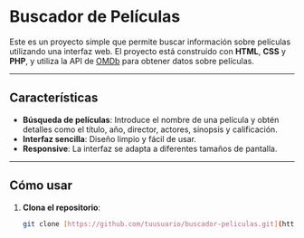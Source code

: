 # Buscador de Películas

Este es un proyecto simple que permite buscar información sobre películas utilizando una interfaz web. El proyecto está construido con **HTML**, **CSS** y **PHP**, y utiliza la API de [OMDb](http://www.omdbapi.com/) para obtener datos sobre películas.

---

## Características

- **Búsqueda de películas**: Introduce el nombre de una película y obtén detalles como el título, año, director, actores, sinopsis y calificación.
- **Interfaz sencilla**: Diseño limpio y fácil de usar.
- **Responsive**: La interfaz se adapta a diferentes tamaños de pantalla.

---

## Cómo usar

1. **Clona el repositorio**:
   ```bash
   git clone [https://github.com/tuusuario/buscador-peliculas.git](https://quintero4.github.io/movies/)
